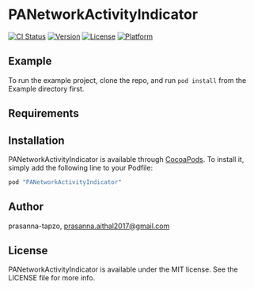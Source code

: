 # PANetworkActivityIndicator

[![CI Status](http://img.shields.io/travis/prasanna-tapzo/PANetworkActivityIndicator.svg?style=flat)](https://travis-ci.org/prasanna-tapzo/PANetworkActivityIndicator)
[![Version](https://img.shields.io/cocoapods/v/PANetworkActivityIndicator.svg?style=flat)](http://cocoapods.org/pods/PANetworkActivityIndicator)
[![License](https://img.shields.io/cocoapods/l/PANetworkActivityIndicator.svg?style=flat)](http://cocoapods.org/pods/PANetworkActivityIndicator)
[![Platform](https://img.shields.io/cocoapods/p/PANetworkActivityIndicator.svg?style=flat)](http://cocoapods.org/pods/PANetworkActivityIndicator)

## Example

To run the example project, clone the repo, and run `pod install` from the Example directory first.

## Requirements

## Installation

PANetworkActivityIndicator is available through [CocoaPods](http://cocoapods.org). To install
it, simply add the following line to your Podfile:

```ruby
pod "PANetworkActivityIndicator"
```

## Author

prasanna-tapzo, prasanna.aithal2017@gmail.com

## License

PANetworkActivityIndicator is available under the MIT license. See the LICENSE file for more info.

